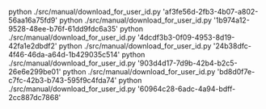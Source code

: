 python ./src/manual/download_for_user_id.py 'af3fe56d-2fb3-4b07-a802-56aa16a75fd9'
python ./src/manual/download_for_user_id.py '1b974a12-9528-48ee-b76f-61dd9fdc6a35'
python ./src/manual/download_for_user_id.py '4dcdf3b3-0f09-4953-8d19-42fa1e2dbdf2'
python ./src/manual/download_for_user_id.py '24b38dfc-4f46-46da-a64d-1b429035c514'
python ./src/manual/download_for_user_id.py '903d4d17-7d9b-42b4-b2c5-26e6e299be01'
python ./src/manual/download_for_user_id.py 'bd8d0f7e-c7fc-42b3-b743-595f9c4fda74'
python ./src/manual/download_for_user_id.py '60964c28-6adc-4a94-bdff-2cc887dc7868'


